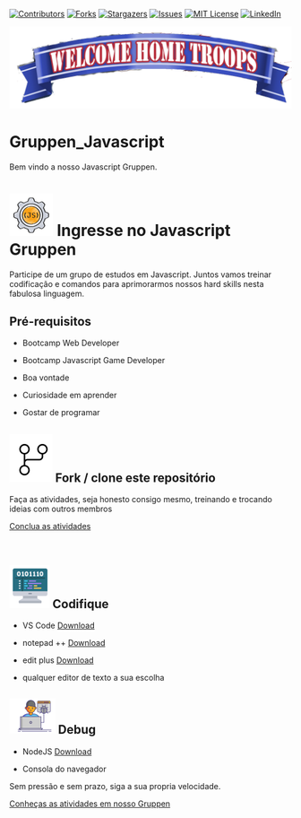 <!-- PROJECT SHIELDS -->

[![Contributors][contributors-shield]][contributors-url]
[![Forks][forks-shield]][forks-url]
[![Stargazers][stars-shield]][stars-url]
[![Issues][issues-shield]][issues-url]
[![MIT License][license-shield]][license-url]
[![LinkedIn][linkedin-shield]][linkedin-url]

<!-- PROJECT LOGO -->
![Welcome Jedis e Padawans](Images/Welcome.png)

# Gruppen_Javascript

Bem vindo a nosso Javascript Gruppen.



# ![image-20211116141332505](Images/image-20211116141332505.png) Ingresse no Javascript Gruppen

Participe de um grupo de estudos em Javascript. Juntos vamos treinar codificação e comandos para aprimorarmos nossos hard skills nesta fabulosa linguagem.



## Pré-requisitos


- Bootcamp Web Developer

- Bootcamp Javascript Game Developer

- Boa vontade

- Curiosidade em aprender

- Gostar de programar

  

##  ![image-20211116140146161](Images/image-20211116140146161.png) Fork / clone este repositório

Faça as atividades, seja honesto consigo mesmo, treinando e trocando ideias com outros membros

<p><a href="Atividades">Conclua as atividades</a></p><br>


## ![image-20211116132751599](Images/image-20211116132751599.png) Codifique

- VS Code [Download](https://code.visualstudio.com/download)

- notepad ++ [Download](https://notepad-plus-plus.org/downloads/)

- edit plus [Download](https://www.editplus.com/download.html)

- qualquer editor de texto a sua escolha

  

##   ![image-20211116130911518](Images/image-20211116130911518.png) Debug

- NodeJS [Download](https://nodejs.org/en/download/)

- Consola do navegador

  

Sem pressão e sem prazo, siga a sua propria velocidade.

[Conheças as atividades em nosso Gruppen](ListaAtividade.Md)


<!-- MARKDOWN LINKS & IMAGES -->
<!-- https://www.markdownguide.org/basic-syntax/#reference-style-links -->
[contributors-shield]: https://img.shields.io/github/contributors/VagnerBellacosa/Gruppen_Javascript.svg?style=for-the-badge
[contributors-url]: https://github.com/VagnerBellacosa/Gruppen_Javascript/graphs/contributors
[forks-shield]: https://img.shields.io/github/forks/VagnerBellacosa/Gruppen_Javascript.svg?style=for-the-badge
[forks-url]: https://github.com/VagnerBellacosa/Gruppen_Javascript/network/members
[stars-shield]: https://img.shields.io/github/stars/VagnerBellacosa/Gruppen_Javascript.svg?style=for-the-badge
[stars-url]: https://github.com/VagnerBellacosa/Gruppen_Javascript/stargazers
[issues-shield]: https://img.shields.io/github/issues/VagnerBellacosa/Gruppen_Javascript.svg?style=for-the-badge
[issues-url]: https://github.com/VagnerBellacosa/Gruppen_Javascript/issues
[license-shield]: https://img.shields.io/github/license/VagnerBellacosa/Gruppen_Javascript.svg?style=for-the-badge
[license-url]: https://github.com/VagnerBellacosa/Gruppen_Javascript/blob/master/LICENSE.txt
[linkedin-shield]: https://img.shields.io/badge/-LinkedIn-black.svg?style=for-the-badge&logo=linkedin&colorB=555
[linkedin-url]: https://www.linkedin.com/in/VagnerBellacosa/
[product-screenshot]: Images/Welcome.png
